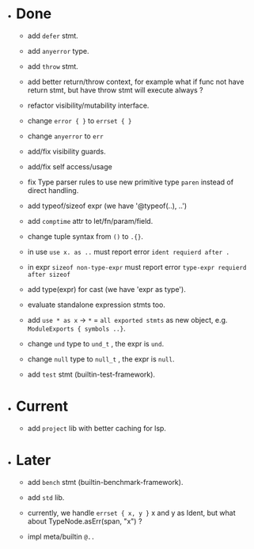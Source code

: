 - # Done

    - add `defer` stmt.

    - add `anyerror` type.

    - add `throw` stmt.

    - add better return/throw context, for example what if func not have return stmt, but have throw stmt will execute always ?

    - refactor visibility/mutability interface.

    - change `error { }` to `errset { }`

    - change `anyerror` to `err`

    - add/fix visibility guards.

    - add/fix self access/usage

    - fix Type parser rules to use new primitive type `paren` instead of direct handling.

    - add typeof/sizeof expr (we have '@typeof(..), ..')

    - add `comptime` attr to let/fn/param/field.

    - change tuple syntax from `()` to `.{}`.

    - in use `use x. as ..` must report error `ident requierd after .`

    - in expr `sizeof non-type-expr` must report error `type-expr requierd after sizeof`

    - add type(expr) for cast (we have 'expr as type').

    - evaluate standalone expression stmts too.

    - add `use * as x` -> `*` = `all exported stmts` as new object, e.g. `ModuleExports { symbols ..}`.

    - change `und` type to `und_t` , the expr is `und`.

    - change `null` type to `null_t` , the expr is `null`.

    - add `test` stmt (builtin-test-framework).

- # Current

    - add `project` lib with better caching for lsp.

- # Later

    - add `bench` stmt (builtin-benchmark-framework).

    - add `std` lib.

    - currently, we handle `errset { x, y }` x and y as Ident, but what about TypeNode.asErr(span, "x") ?

    - impl meta/builtin `@..`

